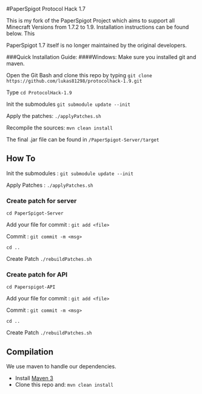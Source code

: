 #PaperSpigot Protocol Hack 1.7

This is my fork of the PaperSpigot Project which aims to support all Minecraft Versions from 1.7.2 to 1.9. Installation instructions can be found below. This 

PaperSpigot 1.7 itself is no longer maintained by the original developers.


###Quick Installation Guide:
####Windows:
Make sure you installed git and maven.

Open the Git Bash and clone this repo by typing `git clone https://github.com/lukas81298/protocolhack-1.9.git`

Type `cd ProtocolHack-1.9`

Init the submodules `git submodule update --init`

Apply the patches: `./applyPatches.sh`

Recompile the sources: `mvn clean install`

The final .jar file can be found in `/PaperSpigot-Server/target`

How To
-----------

Init the submodules : `git submodule update --init`

Apply Patches : `./applyPatches.sh`

### Create patch for server ###

`cd PaperSpigot-Server`

Add your file for commit : `git add <file>`

Commit : `git commit -m <msg>`

`cd ..`

Create Patch `./rebuildPatches.sh`

### Create patch for API ###

`cd Paperspigot-API`

Add your file for commit : `git add <file>`

Commit : `git commit -m <msg>`

`cd ..`

Create Patch `./rebuildPatches.sh`




Compilation
-----------

We use maven to handle our dependencies.

* Install [Maven 3](http://maven.apache.org/download.html)
* Clone this repo and: `mvn clean install`
